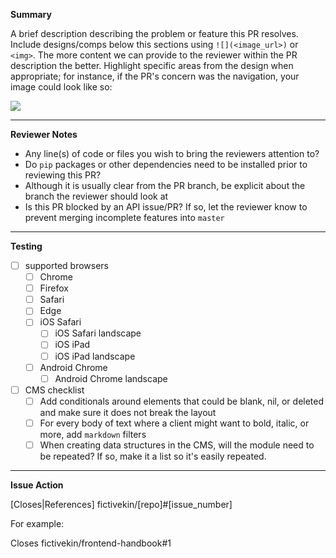 **Summary**

A brief description describing the problem or feature this PR resolves. Include designs/comps below this sections using `![](<image_url>)` or `<img>`. The more content we can provide to the reviewer within the PR description the better. Highlight specific areas from the design when appropriate; for instance, if the PR's concern was the navigation, your image could look like so:

![](https://chompy.tv/-/fictivekin_com-_1E79A824.png)

---

**Reviewer Notes**

-   Any line(s) of code or files you wish to bring the reviewers attention to?
-   Do `pip` packages or other dependencies need to be installed prior to reviewing this PR?
-   Although it is usually clear from the PR branch, be explicit about the branch the reviewer should look at
-   Is this PR blocked by an API issue/PR? If so, let the reviewer know to prevent merging incomplete features into `master`

---

**Testing**

-   [ ] supported browsers
    -   [ ] Chrome
    -   [ ] Firefox
    -   [ ] Safari
    -   [ ] Edge
    -   [ ] iOS Safari
        -   [ ] iOS Safari landscape
        -   [ ] iOS iPad
        -   [ ] iOS iPad landscape
    -   [ ] Android Chrome
        -   [ ] Android Chrome landscape
-   [ ] CMS checklist
    -   [ ] Add conditionals around elements that could be blank, nil, or deleted and make sure it does not break the layout
    -   [ ] For every body of text where a client might want to bold, italic, or more, add `markdown` filters
    -   [ ] When creating data structures in the CMS, will the module need to be repeated? If so, make it a list so it's easily repeated.

---

**Issue Action**

[Closes|References] fictivekin/[repo]#[issue_number]

For example:

Closes fictivekin/frontend-handbook#1

